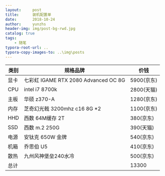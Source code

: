 ```yaml
---
layout:     post
title:      装机配置单
date:       2018-10-24
author:     yunzhs
header-img: img/post-bg-rwd.jpg
catalog: true
tags:
    - 随笔
typora-root-url: ..
typora-copy-images-to: ..\img\posts
---
```


| 类别 | 规格品牌                             | 价钱       |
| ---- | ------------------------------------ | ---------- |
| 显卡 | 七彩虹 IGAME RTX 2080 Advanced OC 8G | 5900(京东) |
| CPU  | intel i7 8700k                       | 2800(天猫) |
| 主板 | 华硕 z370-A                          | 1280(京东) |
| 内存 | 芝奇幻光戟 3200mhz c16 8G *2         | 1100(京东) |
| HHD  | 西数 64M缓存 2T                      | 380(京东)  |
| SSD  | 西数 m.2 250G                        | 390(天猫)  |
| 电源 | 安钛克 650W 金牌                     | 540(京东)  |
| 机箱 | 乔思伯 U5                            | 410(京东)  |
| 散热 | 九州风神堡垒240水冷                  | 500(京东)  |
| 总计 |                                      | 13300      |

